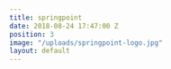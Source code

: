 ```yaml
---
title: springpoint
date: 2018-08-24 17:47:00 Z
position: 3
image: "/uploads/springpoint-logo.jpg"
layout: default
---
```


